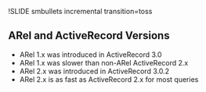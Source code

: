 !SLIDE smbullets incremental transition=toss
## ARel and ActiveRecord Versions ##

* ARel 1.x was introduced in ActiveRecord 3.0
* ARel 1.x was slower than non-ARel ActiveRecord 2.x
* ARel 2.x was introduced in ActiveRecord 3.0.2
* ARel 2.x is as fast as ActiveRecord 2.x for most queries

